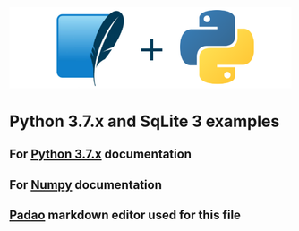 ![](https://github.com/gokay/python_sqlite/blob/master/sqlite-and-python.png)

# Python 3.7.x and SqLite 3 examples


## For [Python 3.7.x](https://docs.python.org/3.7/library/index.html) documentation

## For [Numpy](https://docs.scipy.org/doc/numpy/dev/) documentation

## [Padao](https://pandao.github.io/editor.md/en.html) markdown editor used for this file
